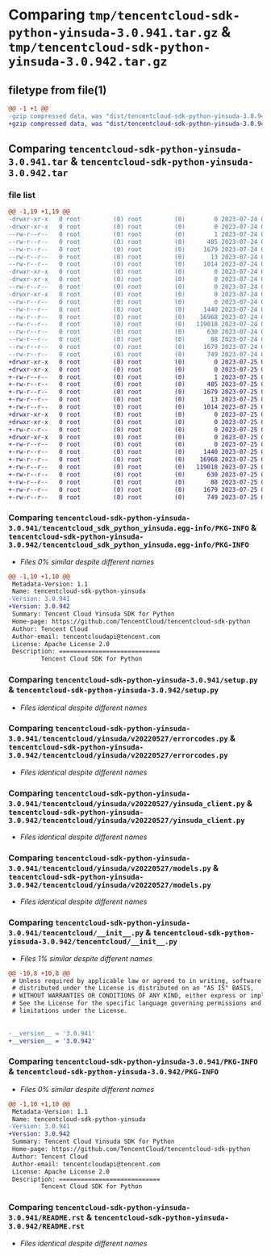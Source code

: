 # Comparing `tmp/tencentcloud-sdk-python-yinsuda-3.0.941.tar.gz` & `tmp/tencentcloud-sdk-python-yinsuda-3.0.942.tar.gz`

## filetype from file(1)

```diff
@@ -1 +1 @@
-gzip compressed data, was "dist/tencentcloud-sdk-python-yinsuda-3.0.941.tar", last modified: Mon Jul 24 00:48:35 2023, max compression
+gzip compressed data, was "dist/tencentcloud-sdk-python-yinsuda-3.0.942.tar", last modified: Tue Jul 25 04:30:19 2023, max compression
```

## Comparing `tencentcloud-sdk-python-yinsuda-3.0.941.tar` & `tencentcloud-sdk-python-yinsuda-3.0.942.tar`

### file list

```diff
@@ -1,19 +1,19 @@
-drwxr-xr-x   0 root         (0) root         (0)        0 2023-07-24 00:48:35.000000 tencentcloud-sdk-python-yinsuda-3.0.941/
-drwxr-xr-x   0 root         (0) root         (0)        0 2023-07-24 00:48:35.000000 tencentcloud-sdk-python-yinsuda-3.0.941/tencentcloud_sdk_python_yinsuda.egg-info/
--rw-r--r--   0 root         (0) root         (0)        1 2023-07-24 00:48:35.000000 tencentcloud-sdk-python-yinsuda-3.0.941/tencentcloud_sdk_python_yinsuda.egg-info/dependency_links.txt
--rw-r--r--   0 root         (0) root         (0)      485 2023-07-24 00:48:35.000000 tencentcloud-sdk-python-yinsuda-3.0.941/tencentcloud_sdk_python_yinsuda.egg-info/SOURCES.txt
--rw-r--r--   0 root         (0) root         (0)     1679 2023-07-24 00:48:35.000000 tencentcloud-sdk-python-yinsuda-3.0.941/tencentcloud_sdk_python_yinsuda.egg-info/PKG-INFO
--rw-r--r--   0 root         (0) root         (0)       13 2023-07-24 00:48:35.000000 tencentcloud-sdk-python-yinsuda-3.0.941/tencentcloud_sdk_python_yinsuda.egg-info/top_level.txt
--rw-r--r--   0 root         (0) root         (0)     1014 2023-07-24 00:48:35.000000 tencentcloud-sdk-python-yinsuda-3.0.941/setup.py
-drwxr-xr-x   0 root         (0) root         (0)        0 2023-07-24 00:48:35.000000 tencentcloud-sdk-python-yinsuda-3.0.941/tencentcloud/
-drwxr-xr-x   0 root         (0) root         (0)        0 2023-07-24 00:48:35.000000 tencentcloud-sdk-python-yinsuda-3.0.941/tencentcloud/yinsuda/
--rw-r--r--   0 root         (0) root         (0)        0 2023-07-24 00:48:35.000000 tencentcloud-sdk-python-yinsuda-3.0.941/tencentcloud/yinsuda/__init__.py
-drwxr-xr-x   0 root         (0) root         (0)        0 2023-07-24 00:48:35.000000 tencentcloud-sdk-python-yinsuda-3.0.941/tencentcloud/yinsuda/v20220527/
--rw-r--r--   0 root         (0) root         (0)        0 2023-07-24 00:48:35.000000 tencentcloud-sdk-python-yinsuda-3.0.941/tencentcloud/yinsuda/v20220527/__init__.py
--rw-r--r--   0 root         (0) root         (0)     1440 2023-07-24 00:48:35.000000 tencentcloud-sdk-python-yinsuda-3.0.941/tencentcloud/yinsuda/v20220527/errorcodes.py
--rw-r--r--   0 root         (0) root         (0)    16968 2023-07-24 00:48:35.000000 tencentcloud-sdk-python-yinsuda-3.0.941/tencentcloud/yinsuda/v20220527/yinsuda_client.py
--rw-r--r--   0 root         (0) root         (0)   119018 2023-07-24 00:48:35.000000 tencentcloud-sdk-python-yinsuda-3.0.941/tencentcloud/yinsuda/v20220527/models.py
--rw-r--r--   0 root         (0) root         (0)      630 2023-07-24 00:48:35.000000 tencentcloud-sdk-python-yinsuda-3.0.941/tencentcloud/__init__.py
--rw-r--r--   0 root         (0) root         (0)       88 2023-07-24 00:48:35.000000 tencentcloud-sdk-python-yinsuda-3.0.941/setup.cfg
--rw-r--r--   0 root         (0) root         (0)     1679 2023-07-24 00:48:35.000000 tencentcloud-sdk-python-yinsuda-3.0.941/PKG-INFO
--rw-r--r--   0 root         (0) root         (0)      749 2023-07-24 00:48:35.000000 tencentcloud-sdk-python-yinsuda-3.0.941/README.rst
+drwxr-xr-x   0 root         (0) root         (0)        0 2023-07-25 04:30:19.000000 tencentcloud-sdk-python-yinsuda-3.0.942/
+drwxr-xr-x   0 root         (0) root         (0)        0 2023-07-25 04:30:19.000000 tencentcloud-sdk-python-yinsuda-3.0.942/tencentcloud_sdk_python_yinsuda.egg-info/
+-rw-r--r--   0 root         (0) root         (0)        1 2023-07-25 04:30:19.000000 tencentcloud-sdk-python-yinsuda-3.0.942/tencentcloud_sdk_python_yinsuda.egg-info/dependency_links.txt
+-rw-r--r--   0 root         (0) root         (0)      485 2023-07-25 04:30:19.000000 tencentcloud-sdk-python-yinsuda-3.0.942/tencentcloud_sdk_python_yinsuda.egg-info/SOURCES.txt
+-rw-r--r--   0 root         (0) root         (0)     1679 2023-07-25 04:30:19.000000 tencentcloud-sdk-python-yinsuda-3.0.942/tencentcloud_sdk_python_yinsuda.egg-info/PKG-INFO
+-rw-r--r--   0 root         (0) root         (0)       13 2023-07-25 04:30:19.000000 tencentcloud-sdk-python-yinsuda-3.0.942/tencentcloud_sdk_python_yinsuda.egg-info/top_level.txt
+-rw-r--r--   0 root         (0) root         (0)     1014 2023-07-25 04:30:19.000000 tencentcloud-sdk-python-yinsuda-3.0.942/setup.py
+drwxr-xr-x   0 root         (0) root         (0)        0 2023-07-25 04:30:19.000000 tencentcloud-sdk-python-yinsuda-3.0.942/tencentcloud/
+drwxr-xr-x   0 root         (0) root         (0)        0 2023-07-25 04:30:19.000000 tencentcloud-sdk-python-yinsuda-3.0.942/tencentcloud/yinsuda/
+-rw-r--r--   0 root         (0) root         (0)        0 2023-07-25 04:30:19.000000 tencentcloud-sdk-python-yinsuda-3.0.942/tencentcloud/yinsuda/__init__.py
+drwxr-xr-x   0 root         (0) root         (0)        0 2023-07-25 04:30:19.000000 tencentcloud-sdk-python-yinsuda-3.0.942/tencentcloud/yinsuda/v20220527/
+-rw-r--r--   0 root         (0) root         (0)        0 2023-07-25 04:30:19.000000 tencentcloud-sdk-python-yinsuda-3.0.942/tencentcloud/yinsuda/v20220527/__init__.py
+-rw-r--r--   0 root         (0) root         (0)     1440 2023-07-25 04:30:19.000000 tencentcloud-sdk-python-yinsuda-3.0.942/tencentcloud/yinsuda/v20220527/errorcodes.py
+-rw-r--r--   0 root         (0) root         (0)    16968 2023-07-25 04:30:19.000000 tencentcloud-sdk-python-yinsuda-3.0.942/tencentcloud/yinsuda/v20220527/yinsuda_client.py
+-rw-r--r--   0 root         (0) root         (0)   119018 2023-07-25 04:30:19.000000 tencentcloud-sdk-python-yinsuda-3.0.942/tencentcloud/yinsuda/v20220527/models.py
+-rw-r--r--   0 root         (0) root         (0)      630 2023-07-25 04:30:19.000000 tencentcloud-sdk-python-yinsuda-3.0.942/tencentcloud/__init__.py
+-rw-r--r--   0 root         (0) root         (0)       88 2023-07-25 04:30:19.000000 tencentcloud-sdk-python-yinsuda-3.0.942/setup.cfg
+-rw-r--r--   0 root         (0) root         (0)     1679 2023-07-25 04:30:19.000000 tencentcloud-sdk-python-yinsuda-3.0.942/PKG-INFO
+-rw-r--r--   0 root         (0) root         (0)      749 2023-07-25 04:30:19.000000 tencentcloud-sdk-python-yinsuda-3.0.942/README.rst
```

### Comparing `tencentcloud-sdk-python-yinsuda-3.0.941/tencentcloud_sdk_python_yinsuda.egg-info/PKG-INFO` & `tencentcloud-sdk-python-yinsuda-3.0.942/tencentcloud_sdk_python_yinsuda.egg-info/PKG-INFO`

 * *Files 0% similar despite different names*

```diff
@@ -1,10 +1,10 @@
 Metadata-Version: 1.1
 Name: tencentcloud-sdk-python-yinsuda
-Version: 3.0.941
+Version: 3.0.942
 Summary: Tencent Cloud Yinsuda SDK for Python
 Home-page: https://github.com/TencentCloud/tencentcloud-sdk-python
 Author: Tencent Cloud
 Author-email: tencentcloudapi@tencent.com
 License: Apache License 2.0
 Description: ============================
         Tencent Cloud SDK for Python
```

### Comparing `tencentcloud-sdk-python-yinsuda-3.0.941/setup.py` & `tencentcloud-sdk-python-yinsuda-3.0.942/setup.py`

 * *Files identical despite different names*

### Comparing `tencentcloud-sdk-python-yinsuda-3.0.941/tencentcloud/yinsuda/v20220527/errorcodes.py` & `tencentcloud-sdk-python-yinsuda-3.0.942/tencentcloud/yinsuda/v20220527/errorcodes.py`

 * *Files identical despite different names*

### Comparing `tencentcloud-sdk-python-yinsuda-3.0.941/tencentcloud/yinsuda/v20220527/yinsuda_client.py` & `tencentcloud-sdk-python-yinsuda-3.0.942/tencentcloud/yinsuda/v20220527/yinsuda_client.py`

 * *Files identical despite different names*

### Comparing `tencentcloud-sdk-python-yinsuda-3.0.941/tencentcloud/yinsuda/v20220527/models.py` & `tencentcloud-sdk-python-yinsuda-3.0.942/tencentcloud/yinsuda/v20220527/models.py`

 * *Files identical despite different names*

### Comparing `tencentcloud-sdk-python-yinsuda-3.0.941/tencentcloud/__init__.py` & `tencentcloud-sdk-python-yinsuda-3.0.942/tencentcloud/__init__.py`

 * *Files 1% similar despite different names*

```diff
@@ -10,8 +10,8 @@
 # Unless required by applicable law or agreed to in writing, software
 # distributed under the License is distributed on an "AS IS" BASIS,
 # WITHOUT WARRANTIES OR CONDITIONS OF ANY KIND, either express or implied.
 # See the License for the specific language governing permissions and
 # limitations under the License.
 
 
-__version__ = '3.0.941'
+__version__ = '3.0.942'
```

### Comparing `tencentcloud-sdk-python-yinsuda-3.0.941/PKG-INFO` & `tencentcloud-sdk-python-yinsuda-3.0.942/PKG-INFO`

 * *Files 0% similar despite different names*

```diff
@@ -1,10 +1,10 @@
 Metadata-Version: 1.1
 Name: tencentcloud-sdk-python-yinsuda
-Version: 3.0.941
+Version: 3.0.942
 Summary: Tencent Cloud Yinsuda SDK for Python
 Home-page: https://github.com/TencentCloud/tencentcloud-sdk-python
 Author: Tencent Cloud
 Author-email: tencentcloudapi@tencent.com
 License: Apache License 2.0
 Description: ============================
         Tencent Cloud SDK for Python
```

### Comparing `tencentcloud-sdk-python-yinsuda-3.0.941/README.rst` & `tencentcloud-sdk-python-yinsuda-3.0.942/README.rst`

 * *Files identical despite different names*

